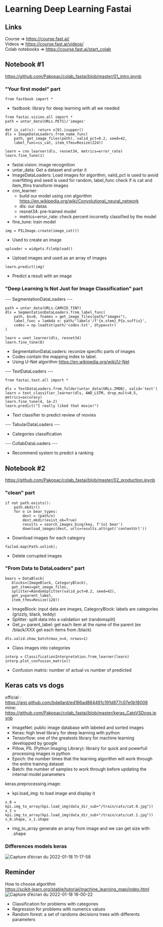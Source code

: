 # Learning Deep Learning Fastai
## Links
Course => https://course.fast.ai/ \
Videos => https://course.fast.ai/videos/ \
Colab notebooks => https://course.fast.ai/start_colab

## Notebook #1
https://github.com/Pakopac/colab_fastai/blob/master/01_intro.ipynb
### "Your first model" part
```
from fastbook import *
```
- fastbook: library for deep learning with all we needed
```
from fastai.vision.all import *
path = untar_data(URLs.PETS)/'images'

def is_cat(x): return x[0].isupper()
dls = ImageDataLoaders.from_name_func(
    path, get_image_files(path), valid_pct=0.2, seed=42,
    label_func=is_cat, item_tfms=Resize(224))

learn = cnn_learner(dls, resnet34, metrics=error_rate)
learn.fine_tune(1)
```
- fastai.vision: image recognition
- untar_data: Get a dataset and untar it
- ImageDataLoaders: Load images for algorithm, valid_pct is used to avoid overfitting and seed is used for random, label_func check if is cat and item_tfms transform images
- cnn_learner: 
    - build our model using cnn algorithm https://en.wikipedia.org/wiki/Convolutional_neural_network
    - dls: our datas 
    - resnet34: pre-trained model
    - metrics=error_rate: check percent incorretly classified by the model
- fine_tune: train model

```
img = PILImage.create(image_cat())
```
- Used to create an image

```
uploader = widgets.FileUpload()
```
- Upload images and used as an array of images

```
learn.predict(img)
```
- Predict a result with an image

### "Deep Learning Is Not Just for Image Classification" part
--- SegmentationDataLoaders ---
```
path = untar_data(URLs.CAMVID_TINY)
dls = SegmentationDataLoaders.from_label_func(
    path, bs=8, fnames = get_image_files(path/"images"),
    label_func = lambda o: path/'labels'/f'{o.stem}_P{o.suffix}',
    codes = np.loadtxt(path/'codes.txt', dtype=str)
)

learn = unet_learner(dls, resnet34)
learn.fine_tune(8)
```
- SegmentationDataLoaders: reconize specific parts of images
- Codes contain the mapping index to label.
- Using U-Net algorithm https://en.wikipedia.org/wiki/U-Net

--- TextDataLoaders ---
```
from fastai.text.all import *

dls = TextDataLoaders.from_folder(untar_data(URLs.IMDB), valid='test')
learn = text_classifier_learner(dls, AWD_LSTM, drop_mult=0.5, metrics=accuracy)
learn.fine_tune(4, 1e-2)
learn.predict("I really liked that movie!")
```
- Text classifier to predict review of movies

--- TabularDataLoaders ---
- Categories classification 

--- CollabDataLoaders ---
- Recommend system to predict a ranking
## Notebook #2
https://github.com/Pakopac/colab_fastai/blob/master/02_production.ipynb
### "clean" part
```
if not path.exists():
    path.mkdir()
    for o in bear_types:
        dest = (path/o)
        dest.mkdir(exist_ok=True)
        results = search_images_bing(key, f'{o} bear')
        download_images(dest, urls=results.attrgot('contentUrl'))
```
- Download images for each category
```
failed.map(Path.unlink);
```
 - Delete corrupted images

 ### "From Data to DataLoaders" part

 ```
 bears = DataBlock(
    blocks=(ImageBlock, CategoryBlock), 
    get_items=get_image_files, 
    splitter=RandomSplitter(valid_pct=0.2, seed=42),
    get_y=parent_label,
    item_tfms=Resize(128))
 ```
 - ImageBlock: input data are images, CategoryBlock: labels are categories (grizzly, black, teddy)
 - Splitter: split data into a validation set (randomsplit)
 - Get_y= parent_label: get each item at the name of the parent (ex /black/XXX get each items from /black)

 ```
 dls.valid.show_batch(max_n=4, nrows=1)
 ```
 - Class images into categories

 ```
 interp = ClassificationInterpretation.from_learner(learn)
interp.plot_confusion_matrix()
```
- Confusion matrix: number of actual vs number of predicted

## Keras cats vs dogs
official : https://gist.github.com/bdallard/ed166ad884491c191d877c07e0b18008 \
mine: https://github.com/Pakopac/colab_fastai/blob/master/keras_CatsVSDogs.ipynb

- ImageNet: public image database with labeled and sorted images 
- Keras: high level library for deep learning with python
- Tensorflow: one of the greatests library for machine learning developped by google 
- Pillow, PIL (Python Imaging Library): librairy for quick and powerfull processing images in python
- Epoch: the number times that the learning algorithm will work through the entire training dataset
- Batch: the number of samples to work through before updating the internal model parameters

keras.preprocessing.image:
- kpi.load_img: to load image and display it
```
x_0 = kpi.img_to_array(kpi.load_img(data_dir_sub+"/train/cats/cat.0.jpg"))
x_1 = kpi.img_to_array(kpi.load_img(data_dir_sub+"/train/cats/cat.1.jpg"))
x_0.shape, x_1.shape
```
- img_to_array generate an array from image and we can get size with .shape

### Differences models keras
![Capture d’écran du 2022-01-18 11-17-58](https://user-images.githubusercontent.com/33722914/149920195-0c2f27cb-d05c-4f6b-be69-effe20f0f380.png)

## Reminder
How to choose algorithm \
https://scikit-learn.org/stable/tutorial/machine_learning_map/index.html
![Capture d’écran du 2022-01-18 16-00-22](https://user-images.githubusercontent.com/33722914/149962139-8602a0f1-73cc-471f-9378-4f62af6612cb.png)
- Classification for problems with categories
- Regression for problems with numerics values
- Random forest: a set of randoms decisions trees with differents parameters 

